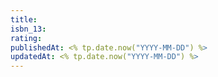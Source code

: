 ```yaml
---
title:
isbn_13:
rating:
publishedAt: <% tp.date.now("YYYY-MM-DD") %>
updatedAt: <% tp.date.now("YYYY-MM-DD") %>
---
```

